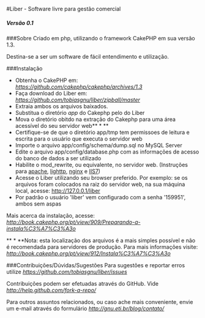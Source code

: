 #Liber - Software livre para gestão comercial
##### Versão 0.1

###Sobre
Criado em php, utilizando o framework CakePHP em sua versão 1.3.

Destina-se a ser um software de fácil entendimento e utilização.

###Instalação
* Obtenha o CakePHP em: *https://github.com/cakephp/cakephp/archives/1.3*
* Faça download do Liber em: *https://github.com/tobiasgnu/liber/zipball/master*
* Extraia ambos os arquivos baixados. 
* Substitua o diretório *app* do Cakephp pelo do Liber
* Mova o diretório obitdo na extração do Cakephp para uma área acessível do seu servidor web** \* **
* Certifique-se de que o diretório app/tmp tem permissoes de leitura e escrita para o usuário que executa o servidor web
* Importe o arquivo app/config/schema/dump.sql no MySQL Server
* Edite o arquivo app/config/database.php com as informações de acesso do banco de dados a ser utilizado
* Habilite o mod_rewrite, ou equivalente, no servidor web. (Instruções para [apache](http://book.cakephp.org/pt/view/917/Apache-e-mod_rewrite), [lighttp](http://book.cakephp.org/pt/view/918/Lighttpd-e-mod_magnet), [nginx](http://book.cakephp.org/pt/view/919/URLs-amig%C3%A1veis-em-nginx) e [IIS7](http://book.cakephp.org/pt/view/1636/URL-Reescrita-no-IIS7-Windows-hosts))
* Acesse o Liber utilizando seu browser preferido. Por exemplo: se os arquivos foram colocados na raiz do servidor web, na sua máquina local, acesse: http://127.0.0.1/liber
* Por padrão o usuário 'liber' vem configurado com a senha '159951', ambos sem aspas

Mais acerca da instalação, acesse: *http://book.cakephp.org/pt/view/909/Preparando-a-instala%C3%A7%C3%A3o*

** \* **Nota: esta localização dos arquivos é a mais simples possível e não é recomendada para servidores de produção. Para mais informações visite: *http://book.cakephp.org/pt/view/912/Instala%C3%A7%C3%A3o*

###Contribuições/Dúvidas/Sugestões
Para sugestões e reportar erros utilize *https://github.com/tobiasgnu/liber/issues*

Contribuições podem ser efetuadas através do GitHub. Vide *http://help.github.com/fork-a-repo/*

Para outros assuntos relacionados, ou caso ache mais conveniente, envie um e-mail através do formulário *http://gnu.eti.br/blog/contato/*


